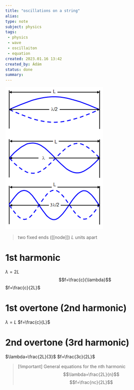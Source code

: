 ```yaml
---
title: "oscillations on a string"
alias: 
type: note
subject: physics
tags:
 - physics
 - wave
 - oscillaiton
 - equation
created: 2023.01.16 13:42
created_by: Ádám
status: done 
summary: 
---
```

![|400](Pasted%20image%2020230123143154.png)
>two fixed ends ([[node]]) $L$ units apart

# 1st harmonic
$\lambda=2L$
$$f=\frac{c}{\lambda}$$
$f=\frac{c}{2L}$
# 1st overtone (2nd harmonic)
$\lambda=L$
$f=\frac{c}{L}$
# 2nd overtone (3rd harmonic)
$\lambda=\frac{2L}{3}$
$f=\frac{3c}{2L}$

>[!important] General equations for the nth harmonic 
>$$\lambda=\frac{2L}{n}$$
>$$f=\frac{nc}{2L}$$
	